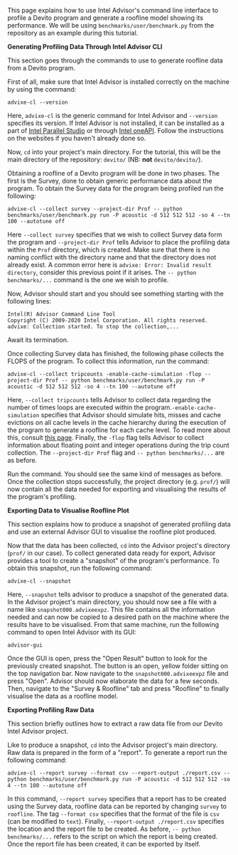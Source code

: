 This page explains how to use Intel Advisor's command line interface to profile a Devito program and generate a roofline model showing its performance. We will be using `benchmarks/user/benchmark.py` from the repository as an example during this tutorial.




**Generating Profiling Data Through Intel Advisor CLI**

This section goes through the commands to use to generate roofline data from a Devito program.

First of all, make sure that Intel Advisor is installed correctly on the machine by using the command:

```
advixe-cl --version
```

Here, `advixe-cl` is the generic command for Intel Advisor and `--version` specifies its version. If Intel Advisor is not installed, it can be installed as a part of [Intel Parallel Studio](https://software.intel.com/content/www/us/en/develop/tools/parallel-studio-xe/choose-download.html) or through [Intel oneAPI](https://software.intel.com/content/www/us/en/develop/tools/oneapi/base-toolkit.html). Follow the instructions on the websites if you haven't already done so.

Now, `cd` into your project's main directory. For the tutorial, this will be the main directory of the repository: `devito/` (NB: **not** `devito/devito/`).

Obtaining a roofline of a Devito program will be done in two phases. The first is the Survey, done to obtain generic performance data about the program. To obtain the Survey data for the program being profiled run the following:

```
advixe-cl --collect survey --project-dir Prof -- python benchmarks/user/benchmark.py run -P acoustic -d 512 512 512 -so 4 --tn 100 --autotune off
```

Here `--collect survey` specifies that we wish to collect Survey data form the program and `--project-dir Prof` tells Advisor to place the profiling data within the `Prof` directory, which is created. Make sure that there is no naming conflict with the directory name and that the directory does not already exist. A common error here is `advixe: Error: Invalid result directory`, consider this previous point if it arises. The `-- python benchmarks/...` command is the one we wish to profile.

Now, Advisor should start and you should see something starting with the following lines:

```
Intel(R) Advisor Command Line Tool
Copyright (C) 2009-2020 Intel Corporation. All rights reserved.
advixe: Collection started. To stop the collection,...
```

Await its termination.

Once collecting Survey data has finished, the following phase collects the FLOPS of the program. To collect this information, run the command:

```
advixe-cl --collect tripcounts -enable-cache-simulation -flop --project-dir Prof -- python benchmarks/user/benchmark.py run -P acoustic -d 512 512 512 -so 4 --tn 100 --autotune off
```

Here, `--collect tripcounts` tells Advisor to collect data regarding the number of times loops are executed within the program.`-enable-cache-simulation` specifies that Advisor should simulate hits, misses and cache evictions on all cache levels in the cache hierarchy during the execution of the program to generate a roofline for each cache level. To read more about this, consult [this page](https://software.intel.com/content/www/us/en/develop/articles/integrated-roofline-model-with-intel-advisor.html). Finally, the `-flop` flag tells Advisor to collect information about floating point and integer operations during the trip count collection. The `--project-dir Prof` flag and `-- python benchmarks/...` are as before.

Run the command. You should see the same kind of messages as before. Once the collection stops successfully, the project directory (e.g. `prof/`) will now contain all the data needed for exporting and visualising the results of the program's profiling.



**Exporting Data to Visualise Roofline Plot**

This section explains how to produce a snapshot of generated profiling data and use an external Advisor GUI to visualise the roofline plot produced.

Now that the data has been collected, `cd` into the Advisor project's directory (`prof/` in our case). To collect generated data ready for export, Advisor provides a tool to create a "snapshot" of the program's performance. To obtain this snapshot, run the following command:

```
advixe-cl --snapshot
```

Here, `--snapshot` tells advisor to produce a snapshot of the generated data. In the Advisor project's main directory, you should now see a file with a name like `snapshot000.advixeexpz`. This file contains all the information needed and can now be copied to a desired path on the machine where the results have to be visualised. From that same machine, run the following command to open Intel Advisor with its GUI:

```
advisor-gui
```

Once the GUI is open, press the "Open Result" button to look for the previously created snapshot. The button is an open, yellow folder sitting on the top navigation bar. Now navigate to the `snapshot000.advixeexpz` file and press "Open". Advisor should now elaborate the data for a few seconds. Then, navigate to the "Survey & Roofline" tab and press "Roofline" to finally visualise the data as a roofline model.


**Exporting Profiling Raw Data**

This section briefly outlines how to extract a raw data file from our Devito Intel Advisor project.

Like to produce a snapshot, `cd` into the Advisor project's main directory. Raw data is prepared in the form of a "report". To generate a report run the following command:

```
advixe-cl --report survey --format csv --report-output ./report.csv -- python benchmarks/user/benchmark.py run -P acoustic -d 512 512 512 -so 4 --tn 100 --autotune off
```

In this command, `--report survey` specifies that a report has to be created using the Survey data, roofline data can be reported by changing `survey` to `roofline`. The tag `--format csv` specifies that the format of the file is `csv` (can be modified to `text`). Finally, `--report-output ./report.csv` specifies the location and the report file to be created. As before, `-- python benchmarks/...` refers to the script on which the report is being created. Once the report file has been created, it can be exported by itself.